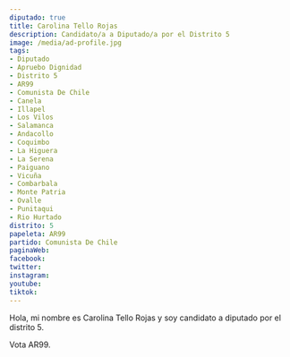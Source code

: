 ```yaml
---
diputado: true
title: Carolina Tello Rojas
description: Candidato/a a Diputado/a por el Distrito 5
image: /media/ad-profile.jpg
tags:
- Diputado
- Apruebo Dignidad
- Distrito 5
- AR99
- Comunista De Chile
- Canela
- Illapel
- Los Vilos
- Salamanca
- Andacollo
- Coquimbo
- La Higuera
- La Serena
- Paiguano
- Vicuña
- Combarbala
- Monte Patria
- Ovalle
- Punitaqui
- Rio Hurtado
distrito: 5
papeleta: AR99
partido: Comunista De Chile
paginaWeb:
facebook:
twitter:
instagram:
youtube:
tiktok:
---
```

Hola, mi nombre es Carolina Tello Rojas y soy candidato a diputado por el distrito 5.

Vota AR99.
